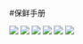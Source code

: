 
#保鲜手册

<img src="../resources/保鲜手册1.jpeg" >
<img src="../resources/保鲜手册2.jpeg" >
<img src="../resources/保鲜手册3.jpeg" >
<img src="../resources/保鲜手册4.jpeg" >
<img src="../resources/保鲜手册5.jpeg" >
<img src="../resources/保鲜手册6.jpeg" >